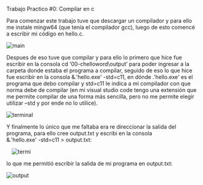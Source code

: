 Trabajo Practico #0: Compilar en c

Para comenzar este trabajo tuve que descargar un compilador y para ello me instale mingw64 (que tenía el compilador gcc), luego de esto comencé a escribir mi código en hello.c. 


![main](https://github.com/mSpadoni/ssl/assets/164950683/4c7320ff-1ec2-49ec-9486-fecb6155665e)


Despues de eso tuve que compilar y para ello lo primero que hice fue escribir en la consola cd ‘00-chelloword\output’ para poder ingresar a la carpeta donde estaba el programa a compilar, seguido de eso lo que hice fue escribir en la consola              &.\'hello.exe' -std=c11, en dónde .\'hello.exe' es el programa que debo compilar y       std=c11 le indica a mi compilador con que norma debe de compilar (en mi visual studio code tengo una extensión que me permite compilar de una forma más sencilla, pero no me permite elegir utilizar –std y por ende no lo utilice).


![terminal](https://github.com/mSpadoni/ssl/assets/164950683/fc77b90c-c7f7-45ab-b544-d56a98d9cb33)


Y finalmente lo único que me faltaba era re direccionar la salida del programa, para ello cree output.txt y escribi en la consola      
&.\'hello.exe' -std=c11 > output.txt:


 ![termi](https://github.com/mSpadoni/ssl/assets/164950683/1cd2b42d-8ae2-4ba0-91f0-ab6cfcb04407)

 
lo que me permitió escribir la salida de mi programa en output.txt:


![output](https://github.com/mSpadoni/ssl/assets/164950683/d7afcb29-d616-4968-8f6b-1acfe2a691b5)


